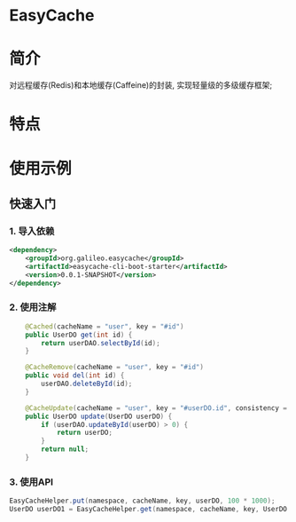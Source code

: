 # EasyCache

# 简介

对远程缓存(Redis)和本地缓存(Caffeine)的封装, 实现轻量级的多级缓存框架; 

# 特点

# 使用示例

## 快速入门

### 1. 导入依赖

```xml
<dependency>
    <groupId>org.galileo.easycache</groupId>
    <artifactId>easycache-cli-boot-starter</artifactId>
    <version>0.0.1-SNAPSHOT</version>
</dependency>
```

### 2. 使用注解

```java
    @Cached(cacheName = "user", key = "#id")
    public UserDO get(int id) {
        return userDAO.selectById(id);
    }

    @CacheRemove(cacheName = "user", key = "#id")
    public void del(int id) {
        userDAO.deleteById(id);
    }

    @CacheUpdate(cacheName = "user", key = "#userDO.id", consistency = ConsistencyType.EVENTUAL)
    public UserDO update(UserDO userDO) {
        if (userDAO.updateById(userDO) > 0) {
            return userDO;
        }
        return null;
    }
```

### 3. 使用API

```java
EasyCacheHelper.put(namespace, cacheName, key, userDO, 100 * 1000);
UserDO userDO1 = EasyCacheHelper.get(namespace, cacheName, key, UserDO.class);
```

